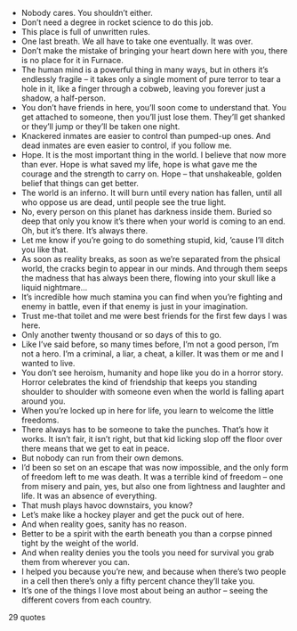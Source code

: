 - Nobody cares. You shouldn’t either.
 - Don’t need a degree in rocket science to do this job.
 - This place is full of unwritten rules.
 - One last breath. We all have to take one eventually. It was over.
 - Don’t make the mistake of bringing your heart down here with you, there is no place for it in Furnace.
 - The human mind is a powerful thing in many ways, but in others it’s endlessly fragile – it takes only a single moment of pure terror to tear a hole in it, like a finger through a cobweb, leaving you forever just a shadow, a half-person.
 - You don’t have friends in here, you’ll soon come to understand that. You get attached to someone, then you’ll just lose them. They’ll get shanked or they’ll jump or they’ll be taken one night.
 - Knackered inmates are easier to control than pumped-up ones. And dead inmates are even easier to control, if you follow me.
 - Hope. It is the most important thing in the world. I believe that now more than ever. Hope is what saved my life, hope is what gave me the courage and the strength to carry on. Hope – that unshakeable, golden belief that things can get better.
 - The world is an inferno. It will burn until every nation has fallen, until all who oppose us are dead, until people see the true light.
 - No, every person on this planet has darkness inside them. Buried so deep that only you know it’s there when your world is coming to an end. Oh, but it’s there. It’s always there.
 - Let me know if you’re going to do something stupid, kid, ’cause I’ll ditch you like that.
 - As soon as reality breaks, as soon as we’re separated from the phsical world, the cracks begin to appear in our minds. And through them seeps the madness that has always been there, flowing into your skull like a liquid nightmare...
 - It’s incredible how much stamina you can find when you’re fighting and enemy in battle, even if that enemy is just in your imagination.
 - Trust me-that toilet and me were best friends for the first few days I was here.
 - Only another twenty thousand or so days of this to go.
 - Like I’ve said before, so many times before, I’m not a good person, I’m not a hero. I’m a criminal, a liar, a cheat, a killer. It was them or me and I wanted to live.
 - You don’t see heroism, humanity and hope like you do in a horror story. Horror celebrates the kind of friendship that keeps you standing shoulder to shoulder with someone even when the world is falling apart around you.
 - When you’re locked up in here for life, you learn to welcome the little freedoms.
 - There always has to be someone to take the punches. That’s how it works. It isn’t fair, it isn’t right, but that kid licking slop off the floor over there means that we get to eat in peace.
 - But nobody can run from their own demons.
 - I’d been so set on an escape that was now impossible, and the only form of freedom left to me was death. It was a terrible kind of freedom – one from misery and pain, yes, but also one from lightness and laughter and life. It was an absence of everything.
 - That mush plays havoc downstairs, you know?
 - Let’s make like a hockey player and get the puck out of here.
 - And when reality goes, sanity has no reason.
 - Better to be a spirit with the earth beneath you than a corpse pinned tight by the weight of the world.
 - And when reality denies you the tools you need for survival you grab them from wherever you can.
 - I helped you because you’re new, and because when there’s two people in a cell then there’s only a fifty percent chance they’ll take you.
 - It’s one of the things I love most about being an author – seeing the different covers from each country.

29 quotes